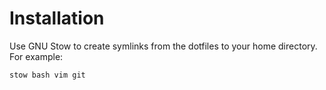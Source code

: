 # Installation

Use GNU Stow to create symlinks from the dotfiles to your home
directory.  For example:

`stow bash vim git`

